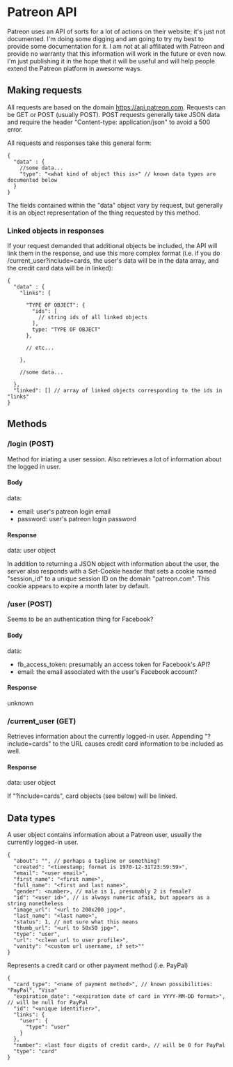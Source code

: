 # Patreon API
Patreon uses an API of sorts for a lot of actions on their website; it's just not documented. I'm doing some digging and am going to try my best to provide some documentation for it. I am not at all affiliated with Patreon and provide no warranty that this information will work in the future or even now. I'm just publishing it in the hope that it will be useful and will help people extend the Patreon platform in awesome ways.

## Making requests

All requests are based on the domain https://api.patreon.com. Requests can be GET or POST (usually POST). POST requests generally take JSON data and require the header "Content-type: application/json" to avoid a 500 error.

All requests and responses take this general form:
```
{
  "data" : {
    //some data...
    "type": "<what kind of object this is>" // known data types are documented below
  }
}
```
The fields contained within the "data" object vary by request, but generally it is an object representation of the thing requested by this method.

### Linked objects in responses

If your request demanded that additional objects be included, the API will link them in the response, and use this more complex format (i.e. if you do /current_user?include=cards, the user's data will be in the data array, and the credit card data will be in linked):

```
{
  "data" : {
    "links": {

      "TYPE OF OBJECT": {
        "ids": [
          // string ids of all linked objects
        ],
        type: "TYPE OF OBJECT"
      },

      // etc...

    },

    //some data...

  },
  "linked": [] // array of linked objects corresponding to the ids in "links"
}
```

## Methods

### /login (POST)

Method for iniating a user session. Also retrieves a lot of information about the logged in user.

#### Body
data:
* email: user's patreon login email
* password: user's patreon login password

#### Response
data: user object

In addition to returning a JSON object with information about the user, the server also responds with a Set-Cookie header that sets a cookie named "session_id" to a unique session ID on the domain "patreon.com". This cookie appears to expire a month later by default.


### /user (POST)
Seems to be an authentication thing for Facebook?

#### Body
data:
* fb\_access\_token: presumably an access token for Facebook's API?
* email: the email associated with the user's Facebook account?

####  Response
unknown


### /current_user (GET)

Retrieves information about the currently logged-in user. Appending "?include=cards" to the URL causes credit card information to be included as well.

#### Response
data: user object

If "?include=cards", card objects (see below) will be linked.


## Data types



A user object contains information about a Patreon user, usually the currently logged-in user.

```
{
  "about": "", // perhaps a tagline or something?
  "created": "<timestamp; format is 1970-12-31T23:59:59>",
  "email": "<user email>",
  "first_name": "<first name>",
  "full_name": "<first and last name>",
  "gender": <number>, // male is 1, presumably 2 is female?
  "id": "<user id>", // is always numeric afaik, but appears as a string nonetheless
  "image_url": "<url to 200x200 jpg>",
  "last_name": "<last name>",
  "status": 1, // not sure what this means
  "thumb_url": "<url to 50x50 jpg>",
  "type": "user",
  "url": "<clean url to user profile>",
  "vanity": "<custom url username, if set>""
}
```


Represents a credit card or other payment method (i.e. PayPal)

```
{
  "card_type": "<name of payment method>", // known possibilities: "PayPal", "Visa"
  "expiration_date": "<expiration date of card in YYYY-MM-DD format>", // will be null for PayPal
  "id": "<unique identifier>",
  "links": {
    "user": {
      "type": "user"
    }
  },
  "number": <last four digits of credit card>, // will be 0 for PayPal
  "type": "card"
}
```
